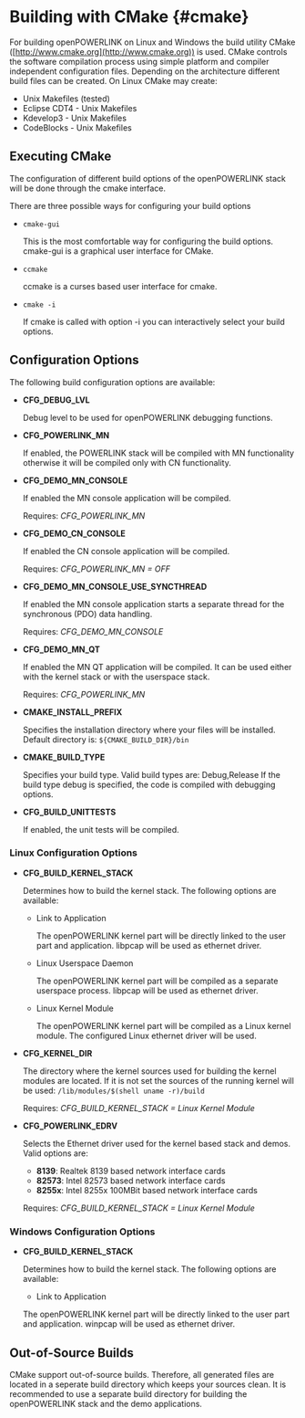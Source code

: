Building with CMake {#cmake}
===================

For building openPOWERLINK on Linux and Windows the build utility CMake
([http://www.cmake.org](http://www.cmake.org)) is used. CMake controls the
software compilation process using simple platform and compiler independent
configuration files. Depending on the architecture different build
files can be created. On Linux CMake may create:

* Unix Makefiles (tested)
* Eclipse CDT4 - Unix Makefiles
* Kdevelop3 - Unix Makefiles
* CodeBlocks - Unix Makefiles

## Executing CMake

The configuration of different build options of the openPOWERLINK stack will
be done through the cmake interface.

There are three possible ways for configuring your build options

* `cmake-gui`

  This is the most comfortable way for configuring the build options. cmake-gui
  is a graphical user interface for CMake.

* `ccmake`

  ccmake is a curses based user interface for cmake.

* `cmake -i`

  If cmake is called with option -i you can interactively select your build
  options.

## Configuration Options

The following build configuration options are available:

- **CFG_DEBUG_LVL**

  Debug level to be used for openPOWERLINK debugging functions.

- **CFG_POWERLINK_MN**

  If enabled, the POWERLINK stack will be compiled with MN functionality otherwise
  it will be compiled only with CN functionality.

- **CFG_DEMO_MN_CONSOLE**

  If enabled the MN console application will be compiled.

  Requires: *CFG_POWERLINK_MN*

- **CFG_DEMO_CN_CONSOLE**

  If enabled the CN console application will be compiled.

  Requires: *CFG_POWERLINK_MN = OFF*

- **CFG_DEMO_MN_CONSOLE_USE_SYNCTHREAD**

  If enabled the MN console application starts a separate thread for
  the synchronous (PDO) data handling.

  Requires: *CFG_DEMO_MN_CONSOLE*

- **CFG_DEMO_MN_QT**

  If enabled the MN QT application will be compiled. It can be used either with
  the kernel stack or with the userspace stack.

  Requires: *CFG_POWERLINK_MN*

- **CMAKE_INSTALL_PREFIX**

  Specifies the installation directory where your files will be installed.
  Default directory is: `${CMAKE_BUILD_DIR}/bin`

- **CMAKE_BUILD_TYPE**

  Specifies your build type.
  Valid build types are: Debug,Release
  If the build type debug is specified, the code is compiled with debugging
  options.

- **CFG_BUILD_UNITTESTS**

  If enabled, the unit tests will be compiled.

### Linux Configuration Options

- **CFG_BUILD_KERNEL_STACK**

  Determines how to build the kernel stack. The following options are available:
  - Link to Application

    The openPOWERLINK kernel part will be directly linked to the user part and
    application. libpcap will be used as ethernet driver.

  - Linux Userspace Daemon

    The openPOWERLINK kernel part will be compiled as a separate userspace process.
    libpcap will be used as ethernet driver.

  - Linux Kernel Module

    The openPOWERLINK kernel part will be compiled as a Linux kernel module.
    The configured Linux ethernet driver will be used.

- **CFG_KERNEL_DIR**

  The directory where the kernel sources used for building the kernel modules
  are located. If it is not set the sources of the running kernel will be used:
  `/lib/modules/$(shell uname -r)/build`

  Requires: *CFG_BUILD_KERNEL_STACK = Linux Kernel Module*

- **CFG_POWERLINK_EDRV**

  Selects the Ethernet driver used for the kernel based stack and demos.
  Valid options are:

  - **8139**:  Realtek 8139 based network interface cards
  - **82573**: Intel 82573 based network interface cards
  - **8255x**: Intel 8255x 100MBit based network interface cards

  Requires: *CFG_BUILD_KERNEL_STACK = Linux Kernel Module*

### Windows Configuration Options

- **CFG_BUILD_KERNEL_STACK**

  Determines how to build the kernel stack. The following options are available:
  - Link to Application

  The openPOWERLINK kernel part will be directly linked to the user part and
  application. winpcap will be used as ethernet driver.


## Out-of-Source Builds

CMake support out-of-source builds. Therefore, all generated files are located
in a seperate build directory which keeps your sources clean. It is recommended
to use a separate build directory for building the openPOWERLINK stack and the
demo applications.

